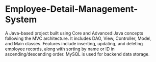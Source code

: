 # Employee-Detail-Management-System
A Java-based project built using Core and Advanced Java concepts following the MVC architecture. It includes DAO, View, Controller, Model, and Main classes. Features include inserting, updating, and deleting employee records, along with sorting by name or ID in ascending/descending order. MySQL is used for backend data storage.
